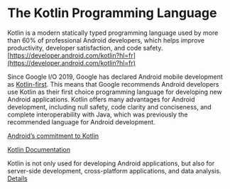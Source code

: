 # The Kotlin Programming Language

Kotlin is a modern statically typed programming language used by more than 60% of professional Android developers, which
helps improve productivity, developer satisfaction, and code
safety. [https://developer.android.com/kotlin?hl=fr](https://developer.android.com/kotlin?hl=fr)

Since Google I/O 2019, Google has declared Android mobile development
as [Kotlin-first](https://developer.android.com/kotlin/first?hl=fr). This means that Google recommends
Android developers use Kotlin as their first choice programming language for developing new Android applications. Kotlin
offers many advantages for Android development, including null safety, code clarity and conciseness, and complete
interoperability with Java, which was previously the recommended language for Android development.

[Android’s commitment to Kotlin](https://android-developers.googleblog.com/2019/12/androids-commitment-to-kotlin.html)

[Kotlin Documentation](https://kotlinlang.org/docs/home.html)

Kotlin is not only used for developing Android applications, but also for server-side development, cross-platform
applications, and data analysis. [Details](https://kotlinlang.org/docs/getting-started.html#cross-platform-mobile)